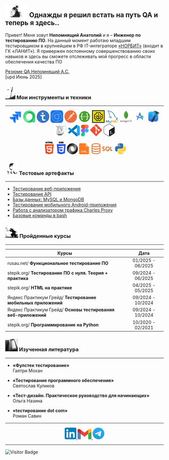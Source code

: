 ## <img src="images/miyamoto-musashi-pray.png" title="Мой путь QA" alt="Мой путь QA" height="40"/> Однажды я решил встать на путь QA и теперь я здесь..

Привет! Меня зовут **Непомнящий Анатолий** и я – **Инженер по тестированию ПО**. На данный момент работаю младшим тестировщиком в крупнейшем в РФ IT-интеграторе <a href="https://www.norbit.ru/">«НОРБИТ»</a> (входит в ГК «ЛАНИТ»). Я привержен постоянному совершенствованию своих навыков и здесь вы сможете отслеживать мой прогресс в области обеспечения качества ПО

<a href="https://drive.google.com/file/d/1dutgSNbgSj-Sck-1xzPiNWrv0r04hGCk/view">Резюме QA Непомнящий А.С.</a>   
[upd Июнь 2025]  

### <img src="images/katana-ravens-vagabond.png" title="Инструменты и техники" alt="Инструменты и техники" height="40"/> Мои инструменты и техники
---
<p align="center">
  <img src="icons/jira.png" title="Jira" alt="Jira" height="40"/>
  <img src="icons/allure-testops.png" title="Allure TestOps" alt="Allure TestOps" width="40" height="40"/>
  <img src="icons/testit.png" title="TestIT" alt="TestIT" width="40" height="40"/>
  <img src="icons/chrome-devtools.png" title="Chrome DevTools" alt="Chrome DevTools" width="40" height="40"/>
  <img src="icons/postman.png" title="Postman" alt="Postman" width="40" height="40"/>
  <img src="icons/swagger.png" title="Swagger" alt="Swagger" width="40" height="40"/>
  <img src="icons/soapui.png" title="SoapUI" alt="SoapUI" width="40" height="40"/>
  <img src="icons/mysql.png" title="MySQL" alt="MySQL" width="40" height="40"/>
  <img src="icons/mongodb.png" title="MongoDB" alt="MongoDB" width="40" height="40"/>
  <img src="icons/android-studio.png" title="Android Studio" alt="Android Studio" width="40" height="40"/>
  <img src="icons/xcode.png" title="Xcode" alt="Xcode" width="40" height="40"/>
  <img src="icons/charles-proxy.png" title="Charles Proxy" alt="Charles Proxy" width="40" height="40"/>
  <img src="icons/vscode.png" title="VS Code" alt="VS Code" height="37"/>
  <img src="icons/figma.png" title="Figma" alt="Figma" height="37"/>
  <img src="icons/git.png" title="Git" alt="Git" width="40" height="40"/>
  <img src="icons/bash.png" title="Bash" alt="Bash" height="40"/>
</p>
<p align="center">
  <img src="icons/html5.png" title="HTML5" alt="HTML5" height="40"/>
  <img src="icons/css3.png" title="CSS3" alt="CSS3" height="40"/>
  <img src="icons/json.png" title="JSON" alt="JSON" width="35" height="35"/>
  <img src="icons/xml.png" title="XML" alt="XML" height="35"/>
  <img src="icons/sql.png" title="SQL" alt="SQL" height="35"/>
  <img src="icons/python.svg" title="Python" alt="Python" width="35" height="35"/>
</p>  

### <img src="images/koi-carassius-auratus.png" title="Тестовые артефакты" alt="Тестовые артефакты" height="40"/> Тестовые артефакты
---
<ul>
  <li><a href="https://github.com/AnatoliyNepom/Web-application-testing">Тестирование веб-приложения</a></li>
  <li><a href="https://github.com/AnatoliyNepom/API-testing-of-Web-application">Тестирование API</a></li>
  <li><a href="https://github.com/AnatoliyNepom/Data-bases-testing-SQL-NoSQL">Базы данных: MySQL и MongoDB</a></li>
  <li><a href="https://github.com/AnatoliyNepom/Mobile-android-testing">Тестирование мобильного Android-приложения</a></li>
  <li><a href="https://github.com/AnatoliyNepom/Using-CharlesProxy">Работа с анализатором трафика Charles Proxy</a></li>
  <li><a href="https://github.com/AnatoliyNepom/Bash-basic">Базовые команды в bash</a></li>
</ul>  

### <img src="images/vagabond-water-sword.png" height="40"/> Пройденные курсы
---
| Курсы                                                           | Дата              |
| ----------------------------------------------------------------| :---------------: |
| rusau.net/ **Функциональное тестирование ПО**                   | 01/2025 - 06/2025 |
| stepik.org/ **Тестирование ПО с нуля. Теория + практика**       | 09/2024 - 06/2025 |
| stepik.org/ **HTML на практике**                                | 04/2025 - 05/2025 |
| Яндекс Практикум Грейд/ **Тестирование мобильных приложений**   | 09/2024 - 10/2024 |
| Яндекс Практикум Грейд/ **Основы тестирования веб-приложений**  | 09/2024 - 10/2024 |
| stepik.org/ **Программирование на Python**                      | 10/2020 - 02/2021 |

### <img src="images/scrolls.jpeg" height="40"/> Изученная литература
---
- **«Фулстек тестирование»**  
  Гаятри Мохан  

- **«Тестирование программного обеспечения»**  
  Святослав Куликов  
  
- **«Тест-дизайн. Практическое руководство для начинающих»**  
  Ольга Назина

- **«tестирование dot com»**  
  Роман Савин 

---
  
<p align="center">
  <a href="">
    <img src="icons/linkedin.png" alt="LinkedIn" width="37" height="37"/>
  </a>
  <a href="mailto:tnepom1@gmail.com">
    <img src="icons/gmail.svg" alt="Gmail" height="33"/>
  </a>
  <a href="https://t.me/cyberb1rd">
    <img src="icons/telegram.png" alt="Telegram" height="37"/>
  </a>
</p>  
  
---

![Visitor Badge](https://visitor-badge.laobi.icu/badge?page_id=testrusau)